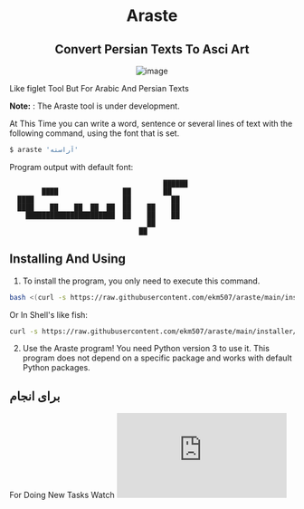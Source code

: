 <div align="center">
  <h1> Araste </h1>
  <h2> Convert Persian Texts To Asci Art </h2>

![image](https://user-images.githubusercontent.com/85228025/178108748-21a4bae4-8e2e-46e1-966d-b98cbd56187f.png)

</div>


Like figlet Tool But For Arabic And Persian Texts

**Note:** : The Araste tool is under development.

At This Time you can write a word, sentence or several lines of text with the following command, using the font that is set.
```bash
$ araste 'آراسته'
```

Program output with default font:
```
                                      ██████
        ████                ██        ██
  ████                      ██          ██
  ████    ██    ██  ██  ██  ██    ██    ██
    ██████████████████████  ██    ██    ██
                                  ██
                                ██
```
## Installing And Using

1. To install the program, you only need to execute this command.

````bash
bash <(curl -s https://raw.githubusercontent.com/ekm507/araste/main/installer/install.sh)
````
Or In Shell's like fish:
````bash
curl -s https://raw.githubusercontent.com/ekm507/araste/main/installer/install.sh | bash
````


2. Use the Araste program! You need Python version 3 to use it. This program does not depend on a specific package and works with default Python packages.


## برای انجام
For Doing New Tasks Watch ![TODOS.md](https://github.com/ekm507/araste/blob/main/TODOS.md)
